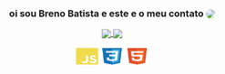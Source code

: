 <div>
  <h3 align="center">oi sou Breno Batista e este e o meu contato
    <a href="https://www.linkedin.com/in/brenobatistadevs/" rel="nofollow">
      <img align="center" src="https://camo.githubusercontent.com/c00f87aeebbec37f3ee0857cc4c20b21fefde8a96caf4744383ebfe44a47fe3f/68747470733a2f2f696d672e736869656c64732e696f2f62616467652f2d4c696e6b6564496e2d2532333030373742353f7374796c653d666f722d7468652d6261646765266c6f676f3d6c696e6b6564696e266c6f676f436f6c6f723d7768697465" data-canonical-src="https://img.shields.io/badge/-LinkedIn-%230077B5?style=for-the-badge&amp;logo=linkedin&amp;logoColor=white" style="max-width: 100%; border-radius:8px;" />
    </a>
  </h3>
</div>

<div align="center">
  <a href="https://github.com/brenoob/github-readme-stats">  
    <img align="center" src="https://github-readme-stats.vercel.app/api?username=brenoob&show_icons=true&theme=tokyonight&hide_border=true" height="200px" />
  </a>
  <a href="https://github.com/brenoob/github-readme-stats">
    <img align="center" src="https://github-readme-stats.vercel.app/api/top-langs/?username=brenoob&show_icons=true&theme=tokyonight&layout=compact&hide_border=true&card_width=395px" height="200px"/>
  </a>
</div>
<div align="center">
  </br>

  <img alt="breno-Js" height="30" width="40" src="https://raw.githubusercontent.com/devicons/devicon/master/icons/javascript/javascript-plain.svg" target="_blank" style="max-width: 100%;"/>
    
  <img alt="breno-CSS" height="30" width="40" src="https://raw.githubusercontent.com/devicons/devicon/master/icons/css3/css3-original.svg" target="_blank" style="max-width: 100%;"/>

  <img alt="breno-HTML" height="30" width="40" src="https://raw.githubusercontent.com/devicons/devicon/master/icons/html5/html5-original.svg" target="_blank" style="max-width: 100%;"/>
  </br>
</div>
  
<!---
brenoob/brenoob is a ✨ special ✨ repository because its `README.md` (this file) appears on your GitHub profile.
You can click the Preview link to take a look at your changes.
--->
  
